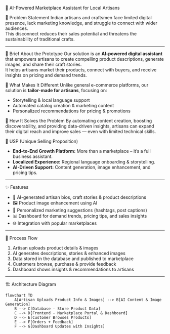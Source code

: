  🎨 AI-Powered Marketplace Assistant for Local Artisans

🧩 Problem Statement
Indian artisans and craftsmen face limited digital presence, lack marketing knowledge, and struggle to connect with wider audiences.  
This disconnect reduces their sales potential and threatens the sustainability of traditional crafts.

---

 📝 Brief About the Prototype
Our solution is an **AI-powered digital assistant** that empowers artisans to create compelling product descriptions, generate images, and share their craft stories.  
It helps artisans market their products, connect with buyers, and receive insights on pricing and demand trends.

 🔑 What Makes It Different
Unlike general e-commerce platforms, our solution is **tailor-made for artisans**, focusing on:
- Storytelling & local language support  
- Automated catalog creation & marketing content  
- Personalized recommendations for pricing & promotions  

🎯 How It Solves the Problem
By automating content creation, boosting discoverability, and providing data-driven insights, artisans can expand their digital reach and improve sales — even with limited technical skills.

 🌟 USP (Unique Selling Proposition)
- **End-to-End Growth Platform:** More than a marketplace – it’s a full business assistant.  
- **Localized Experience:** Regional language onboarding & storytelling.  
- **AI-Driven Support:** Content generation, image enhancement, and pricing tips.  

---

 ✨ Features
- 📝 AI-generated artisan bios, craft stories & product descriptions  
- 🖼️ Product image enhancement using AI  
- 📢 Personalized marketing suggestions (hashtags, post captions)  
- 📊 Dashboard for demand trends, pricing tips, and sales insights  
- 🌐 Integration with popular marketplaces  

---

 🔄 Process Flow
1. Artisan uploads product details & images  
2. AI generates descriptions, stories & enhanced images  
3. Data stored in the database and published to marketplace  
4. Customers browse, purchase & provide feedback  
5. Dashboard shows insights & recommendations to artisans  

---

 🏗️ Architecture Diagram
```mermaid
flowchart TD
    A[Artisan Uploads Product Info & Images] --> B[AI Content & Image Generation]
    B --> C[Database - Store Product Data]
    C --> D[Frontend - Marketplace Portal & Dashboard]
    D --> E[Customer Browses Products]
    E --> F[Orders + Feedback]
    F --> G[Dashboard Updates with Insights]
